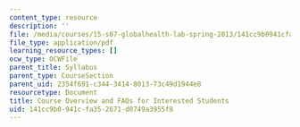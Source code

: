 ```yaml
---
content_type: resource
description: ''
file: /media/courses/15-s07-globalhealth-lab-spring-2013/141cc9b0941cfa352671d0749a3955f8_MIT15_S07S13_overviewFAQ.pdf
file_type: application/pdf
learning_resource_types: []
ocw_type: OCWFile
parent_title: Syllabus
parent_type: CourseSection
parent_uid: 2354f691-c344-3414-8013-73c49d1944e8
resourcetype: Document
title: Course Overview and FAQs for Interested Students
uid: 141cc9b0-941c-fa35-2671-d0749a3955f8
---
```

